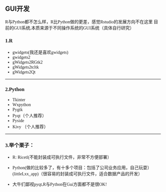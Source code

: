 ## GUI开发

<font face="Georgia">

R与Python都不怎么样，R比Python做的更差，感觉Rstudio的发展方向不在这里
目前的GUI系统,本质来源于不同操作系统的GUI系统（具体自行研究）

### 1.R

+ gwidgets(我还是喜欢gwidgets)
+ gwidgets2
+ gWidgets2RGtk2 
+ gWidgets2tcltk 
+ gWidgets2Qt

-------

### 2.Python

+ Tkinter
+ Wxpython
+ Pygtk
+ Pyqt（个人推荐）
+ Pyside
+ Kivy （个人推荐）

---------

### 3.举个栗子：

+ R: Ricetl(不能封装成可执行文件，非常不方便部署）

+ Python(做的比较多了，有十多个项目：包括了公司业务应用，自己玩耍）(littleI,xx_app)（很容易的封装成可执行文件，适合数据产品的开发）

+ 大牛们鄙视pyqt,R与Python在Gui方面都不是很OK!


</font>